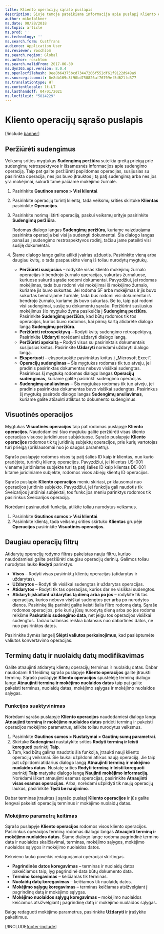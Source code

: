 ```yaml
---
title: Kliento operacijų sąrašo puslapis
description: Šioje temoje pateikiama informacija apie puslapį Kliento operacijų sąrašas, skirtas „Microsoft Dynamics 365 Finance“.
author: mikefalkner
ms.date: 08/28/2018
ms.topic: article
ms.prod: ''
ms.technology: ''
ms.search.form: CustTrans
audience: Application User
ms.reviewer: roschlom
ms.search.region: Global
ms.author: roschlom
ms.search.validFrom: 2017-06-30
ms.dyn365.ops.version: 8.0.4
ms.openlocfilehash: 9ee8b64375bcd73447206f552df61f9122d949a9
ms.sourcegitcommit: 0e8db169c3f90bd750826af76709ef5d621fd377
ms.translationtype: HT
ms.contentlocale: lt-LT
ms.lasthandoff: 04/01/2021
ms.locfileid: "5814229"
---
```

# <a name="customer-transactions-list-page"></a>Kliento operacijų sąrašo puslapis

[!include [banner](../includes/banner.md)]

## <a name="view-settlements"></a>Peržiūrėti sudengimus

Veiksmų srities mygtukas **Sudengimų peržiūra** suteikia greitą prieigą prie sudengimų retrospektyvos ir išsamesnės informacijos apie sudengimo operaciją. Taip pat galite peržiūrėti papildomas operacijas, susijusias su pasirinkta operacija, nes jos buvo įtrauktos į tą patį sudengimą arba nes jos yra mokėjimai, sukurti tame pačiame mokėjimo žurnale.

1. Pasirinkite **Gautinos sumos \> Visi klientai**.
2. Pasirinkite operacijų turintį klientą, tada veiksmų srities skirtuke **Klientas** pasirinkite **Operacijos**.
3. Pasirinkite norimą ištirti operaciją, paskui veiksmų srityje pasirinkite **Sudengimų peržiūra**.

    Rodomas dialogo langas **Sudengimų peržiūra**, kuriame vaizduojama pasirinkta operacija bei visi ja sudengti dokumentai. Šia dialogo langas panašus į sudengimo restrospektyvos rodinį, tačiau jame pateikti visi susiję dokumentai.

4. Šiame dialogo lange galite atlikti įvairias užduotis. Pasirinkite vieną arba daugiau kvitų, o tada paspauskite vieną iš toliau nurodytų mygtukų.

    - **Peržiūrėti susijusius** – rodykite visas kliento mokėjimų žurnalo operacijas ir bendrojo žurnalo operacijas, sukurtas žurnaluose, kuriuose sukurti sąraše rodomi dokumentai. Pavyzdžiui, jei rodomas mokėjimas, tada bus rodomi visi mokėjimai iš mokėjimo žurnalo, kuriame jis buvo sukurtas. Jei rodoma SF arba mokėjimas ir jis buvo sukurtas bendrajame žurnale, tada bus rodomi visi dokumentai iš bendrojo žurnalo, kuriame jis buvo sukurtas. Be to, taip pat rodomi visi sudengimai, susiję su dokumentų sąrašu. Peržiūrint susijusius mokėjimus šio mygtuko žyma pasikeičia į **Sudengimų peržiūra**. Pasirinkite **Sudengimų peržiūra**, kad būtų rodomos tik tos operacijos, kurios buvo rodomos, kai pirmą kartą atidarėte dialogo langą **Sudengimų peržiūra**.
    - **Peržiūrėti retrospektyvą** – Rodyti kvitų sudengimo retrospektyvą. Pasirinkite **Uždaryti** norėdami uždaryti dialogo langą.
    - **Peržiūrėti apskaitą** – Rodyti visus su pasirinktais dokumentais susijusius kvitus. Pasirinkite **Uždaryti** norėdami uždaryti dialogo langą.
    - **Eksportuoti** – eksportuokite pasirinktus kvitus į „Microsoft Excel“.
    - **Operacijų sudengimas** – Šis mygtukas rodomas tik tuo atveju, jei pradinis pasirinktas dokumentas nebuvo visiškai sudengtas. Pasirinkus šį mygtuką rodomas dialogo langas **Operacijų sudengimas**, kuriame galite pasirinkti sudengimo operacijas.
    - **Sudengimų anuliavimas** – Šis mygtukas rodomas tik tuo atveju, jei pradinis pasirinktas dokumentas buvo visiškai sudengtas. Pasirinkus šį mygtuką pasirodo dialogo langas **Sudengimų anuliavimas**, kuriame galite atšaukti atliktus to dokumento sudengimus.

## <a name="global-transactions"></a>Visuotinės operacijos

Mygtukas **Visuotinės operacijos** taip pat rodomas puslapyje **Kliento operacijos**. Naudodamiesi šiuo mygtuku galite peržiūrėti visas kliento operacijas visuose juridiniuose subjektuose. Sąrašo puslapyje **Kliento operacijos** rodomos tik tų juridinių subjektų operacijos, prie kurių vartotojas turi prieigą (priklausomai nuo jo saugos parametrų).

Sąrašo puslapyje rodomos visos tą patį šalies ID kaip ir klientas, nuo kurio pradėjote, turinčių klientų operacijos. Pavyzdžiui, jei klientas US-001 viename juridiniame subjekte turi tą patį šalies ID kaip klientas DE-001 kitame juridiniame subjekte, rodomos visos abiejų klientų ID operacijos.

Sąrašo puslapio **Kliento operacijos** meniu skiriasi, priklausomai nuo operacijos juridinio subjekto. Pavyzdžiui, jei funkcija gali naudotis tik Šveicarijos juridiniai subjektai, tos funkcijos meniu parinktys rodomos tik pasirinkus Šveicarijos operaciją.

Norėdami pasinaudoti funkcija, atlikite toliau nurodytus veiksmus.

1. Pasirinkite **Gautinos sumos \> Visi klientai**.
2. Pasirinkite klientą, tada veiksmų srities skirtuko **Klientas** grupėje **Operacijos** pasirinkite **Visuotinės operacijos**.

## <a name="more-transaction-filters"></a>Daugiau operacijų filtrų 

Atidarytų operacijų rodymo filtras pakeistas nauju filtru, kuriuo naudodamiesi galite peržiūrėti daugiau operacijų derinių. Galimos toliau nurodytos lauko **Rodyti** parinktys.

- **Visos** – Rodyti visas pasirinktų klientų operacijas (atidarytas ir uždarytas).
- **Uždarytos** – Rodyti tik visiškai sudengtas ir uždarytas operacijas.
- **Atidarytos** – Rodyti tik tas operacijas, kurios dar ne visiškai sudengtos.
- **Atidaryti įskaitant uždarytas tą dieną arba po jos** – rodykite tik tas operacijas, kurios nebuvo visiškai sudengtos per arba po nurodytos dienos. Pasirinkę šią parinktį galite keisti šalia filtro rodomą datą. Sąraše rodomos operacijos, prie kurių jūsų nurodytą dieną arba po jos rodoma reikšmė **Paskutinio sudengimo data**, net jeigu tos operacijos visiškai sudengtos. Tačiau balansas reiškia balansus nuo dabartinės datos, ne nuo pasirinktos datos.

Pasirinkite žymės langelį **Slėpti valiutos perkainojimus**, kad paslėptumėte valiutos konvertavimo operacijas.

## <a name="modify-due-dates-and-discount-dates"></a>Terminų datų ir nuolaidų datų modifikavimas

Galite atnaujinti atidarytų klientų operacijų terminus ir nuolaidų datas. Dabar naudodami 8.1 leidimą sąrašo puslapyje **Kliento operacijos** galite įtraukti terminų. Sąrašo puslapyje **Kliento operacijos** spustelėję terminą dialogo lange **Atnaujinti terminą ir mokėjimo nuolaidos datas** taip pat galite pakeisti terminus, nuolaidų datas, mokėjimo sąlygas ir mokėjimo nuolaidos sąlygas.

### <a name="activate-the-feature"></a>Funkcijos suaktyvinimas

Norėdami sąrašo puslapyje **Kliento operacijos** naudodamiesi dialogo langu **Atnaujinti terminą ir mokėjimo nuolaidos datas** pridėti terminų ir pakeisti operacijos mokėjimo parametrus, atlikite toliau nurodytus veiksmus.

1. Pasirinkite **Gautinos sumos \> Nustatymai \> Gautinų sumų parametrai**.
2. Skirtuke **Sudengimai** nustatykite srities **Rodyti terminą ir leisti koreguoti** parinktį **Taip**.
3. Tam, kad būtų galima naudotis šia funkcija, įtraukti nauji kliento operacijų veiksmai. Šie laukai užpildomi atlikus naują operaciją. Jie taip pat užpildomi atidarius dialogo langą **Atnaujinti terminą ir mokėjimo nuolaidos datas**. Nustatę srities **Rodyti terminą ir leisti koreguoti** parinktį **Taip** matysite dialogo langą **Naujinti mokėjimo informaciją**.  Norėdami iškart atnaujinti esamas operacijas, pasirinkite **Atnaujinti visas esamas operacijas**. Arba, norėdami užpildyti tik naujų operacijų laukus, pasirinkite **Tęsti be naujinimo**.

Dabar terminas įtrauktas į sąrašo puslapį **Kliento operacijos** ir jūs galite lengvai pakeisti operacijų terminus ir mokėjimo nuolaidų datas.

### <a name="modify-the-payment-settings"></a>Mokėjimo parametrų keitimas

Sąrašo puslapyje **Kliento operacijos** rodomos visos kliento operacijos. Pasirinkus operacijos terminą rodomas dialogo langas **Atnaujinti terminą ir mokėjimo nuolaidos datas**. Šiame dialogo lange rodoma pagrindinė termino data ir nuolaidos skaičiavimai, terminas, mokėjimo sąlygos, mokėjimo nuolaidos sąlygos ir mokėjimo nuolaidos datos.

Kekvieno lauko poveikis redaguojamai operacijai skirtingas.

- **Pagrindinės datos koregavimas** – terminas ir nuolaidų datos pakeičiamos taip, lyg pagrindinė data būtų dokumento data.
- **Termino koregavimas** – keičiamas tik terminas.
- **Nuolaidų datų koregavimas** – keičiamos tik nuolaidų datos.
- **Mokėjimo sąlygų koregavimas** – terminas keičiamas atsižvelgiant į pagrindinę datą ir mokėjimo sąlygas.
- **Mokėjimo nuolaidos sąlygų koregavimas** – mokėjimo nuolaidos keičiamos atsižvelgiant į pagrindinę datą ir mokėjimo nuolaidos sąlygas.

Baigę redaguoti mokėjimo parametrus, pasirinkite **Uždaryti** ir įrašykite pakeitimus.


[!INCLUDE[footer-include](../../includes/footer-banner.md)]